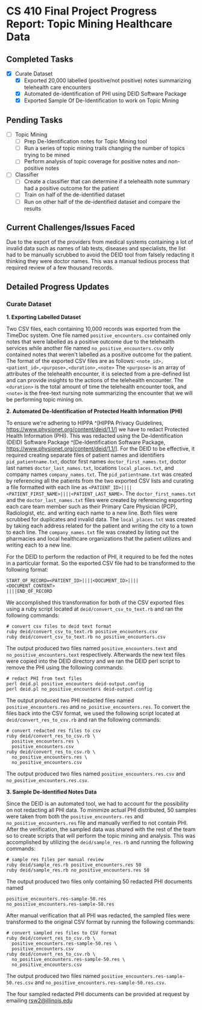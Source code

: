 # CS 410 Final Project Progress Report: Topic Mining Healthcare Data

## Completed Tasks
- [x] Curate Dataset
  - [x] Exported 20,000 labelled (positive/not positive) notes summarizing
    telehealth care encounters
  - [x] Automated de-identification of PHI using DEID Software Package
  - [x] Exported Sample Of De-Identification to work on Topic Mining

## Pending Tasks
- [ ] Topic Mining
  - [ ] Prep De-Identification notes for Topic Mining tool
  - [ ] Run a series of topic mining trails changing the number of topics
    trying to be mined
  - [ ] Perform analysis of topic coverage for positive notes and non-positive
    notes
- [ ] Classifier
  - [ ] Create a classifier that can determine if a telehealth note summary had
    a positive outcome for the patient
  - [ ] Train on half of the de-identified dataset
  - [ ] Run on other half of the de-identified dataset and compare the results

## Current Challenges/Issues Faced

Due to the export of the providers from medical systems containing a lot of
invalid data such as names of lab tests, diseases and specialists, the list had
to be manually scrubbed to avoid the DEID tool from falsely redacting it
thinking they were doctor names. This was a manual tedious process that
required review of a few thousand records.

## Detailed Progress Updates

### Curate Dataset

__1. Exporting Labelled Dataset__

Two CSV files, each containing 10,000 records was exported from the TimeDoc
system. One file named `positive_encounters.csv` contained only notes that were
labelled as a positive outcome due to the telehealth services while another
file named `no_positive_encounters.csv` only contained notes that weren't
labelled as a positive outcome for the patient.  The format of the exported CSV
files are as follows: `<note_id>,<patient_id>,<purpose>,<duration>,<note>` The
`<purpose>` is an array of attributes of the telehealth encounter, it is
selected from a pre-defined list and can provide insights to the actions of the
telehealth encounter. The  `<duration>` is the total amount of time the
telehealth encounter took, and `<note>` is the free-text nursing note
summarizing the encounter that we will be performing topic mining on.

__2. Automated De-Identification of Protected Health Information (PHI)__

To ensure we're adhering to HIPPA ^[HIPPA Privacy Guidelines,
<https://www.physionet.org/content/deid/1.1/>] we have to redact Protected
Health Information (PHI). This was redacted using the De-Identification (DEID)
Software Package ^[De-Identification Software Package,
<https://www.physionet.org/content/deid/1.1/>]. For the DEID to be effective,
it required creating separate files of patient names and identifiers
`pid_patientname.txt`, doctor first names `doctor_first_names.txt`, doctor last
names `doctor_last_names.txt`, locations `local_places.txt`, and company names
`company_names.txt`. The `pid_patientname.txt` was created by referencing all
the patients from the two exported CSV lists and curating a file formatted with
each line as `<PATIENT_ID>||||<PATIENT_FIRST_NAME>||||<PATIENT_LAST_NAME>`. The
`doctor_first_names.txt` and the `doctor_last_names.txt` files were created by
referencing exporting each care team member such as their Primary Care
Physician (PCP), Radiologist, etc. and writing each name to a new line. Both
files were scrubbed for duplicates and invalid data. The `local_places.txt` was
created by taking each address related for the patient and writing the city to
a town to each line. The `company_names.txt` file was created by listing out
the pharmacies and local healthcare organizations that the patient utilizes and
writing each to a new line.

For the DEID to perform the redaction of PHI, it required to be fed the notes
in a particular format. So the exported CSV file had to be transformed to the
following format:

```
START_OF_RECORD=<PATIENT_ID>||||<DOCUMENT_ID>||||
<DOCUMENT_CONTENT>
||||END_OF_RECORD
```

We accomplished this transformation for both of the CSV exported files using a
ruby script located at `deid/convert_csv_to_text.rb` and ran the
following commands:

```
# convert csv files to deid text format
ruby deid/convert_csv_to_text.rb positive_encounters.csv
ruby deid/convert_csv_to_text.rb no_positive_encounters.csv
```

The output produced two files named `positive_encounters.text` and
`no_positive_encounters.text` respectively. Afterwards the new text files were
copied into the DEID directory and  we ran the DEID perl script to
remove the PHI using the following commands:

```
# redact PHI from text files
perl deid.pl positive_encounters deid-output.config
perl deid.pl no_positive_encounters deid-output.config
```

The output produced two PHI redacted files named `positive_encounters.res` and
`no_positive_encounters.res`. To convert the files back into the CSV format, we
used the following script located at `deid/convert_res_to_csv.rb` and
ran the following commands:

```
# convert redacted res files to csv
ruby deid/convert_res_to_csv.rb \
  positive_encounters.res \
  positive_encounters.csv
ruby deid/convert_res_to_csv.rb \
  no_positive_encounters.res \
  no_positive_encounters.csv
```

The output produced two files named `positive_encounters.res.csv` and
`no_positive_encounters.res.csv`.

__3. Sample De-Identified Notes Data__

Since the DEID is an automated tool, we had to account for the possibility on
not redacting all PHI data. To minimize actual PHI distributed, 50 samples were
taken from both the `positive_encounters.res` and `no_positive_encounters.res`
file and manually verified to not contain PHI.  After the verification, the
sampled data was shared with the rest of the team so to create scripts that
will perform the topic mining and analysis. This was accomplished by utilizing
the `deid/sample_res.rb` and running the following commands:

```
# sample res files per manual review
ruby deid/sample_res.rb positive_encounters.res 50
ruby deid/sample_res.rb no_positive_encounters.res 50
```
The output produced two files only containing 50 redacted PHI documents named
```
positive_encounters.res-sample-50.res
no_positive_encounters.res-sample-50.res
```
After manual verification that all PHI was redacted, the sampled files were
transformed to the original CSV format by running the following commands:

```
# convert sampled res files to CSV format
ruby deid/convert_res_to_csv.rb \
  positive_encounters.res-sample-50.res \
  positive_encounters.csv
ruby deid/convert_res_to_csv.rb \
  no_positive_encounters.res-sample-50.res \
  no_positive_encounters.csv
```

The output produced two files named `positive_encounters.res-sample-50.res.csv`
and `no_positive_encounters.res-sample-50.res.csv`.

The four sampled redacted PHI documents can be provided at request by emailing
[rsw2@illinois.edu](rsw2@illinois.edu)
